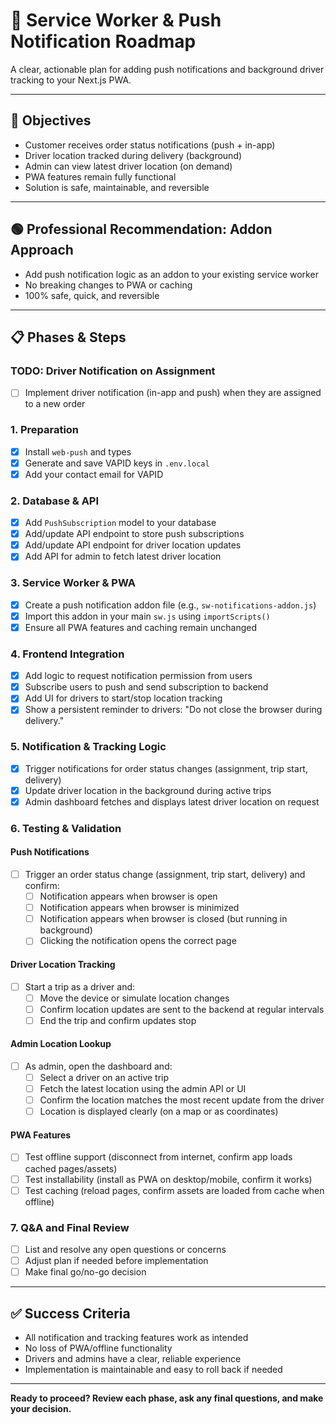 # 🚀 Service Worker & Push Notification Roadmap

A clear, actionable plan for adding push notifications and background driver tracking to your Next.js PWA.

---

## 🎯 **Objectives**
- Customer receives order status notifications (push + in-app)
- Driver location tracked during delivery (background)
- Admin can view latest driver location (on demand)
- PWA features remain fully functional
- Solution is safe, maintainable, and reversible

---

## 🟢 **Professional Recommendation: Addon Approach**
- Add push notification logic as an addon to your existing service worker
- No breaking changes to PWA or caching
- 100% safe, quick, and reversible

---

## 📋 **Phases & Steps**

### **TODO: Driver Notification on Assignment**
- [ ] Implement driver notification (in-app and push) when they are assigned to a new order

### **1. Preparation**
- [x] Install `web-push` and types
- [x] Generate and save VAPID keys in `.env.local`
- [x] Add your contact email for VAPID

### **2. Database & API**
- [x] Add `PushSubscription` model to your database
- [x] Add/update API endpoint to store push subscriptions
- [x] Add/update API endpoint for driver location updates
- [x] Add API for admin to fetch latest driver location

### **3. Service Worker & PWA**
- [x] Create a push notification addon file (e.g., `sw-notifications-addon.js`)
- [x] Import this addon in your main `sw.js` using `importScripts()`
- [x] Ensure all PWA features and caching remain unchanged

### **4. Frontend Integration**
- [x] Add logic to request notification permission from users
- [x] Subscribe users to push and send subscription to backend
- [x] Add UI for drivers to start/stop location tracking
- [x] Show a persistent reminder to drivers: "Do not close the browser during delivery."

### **5. Notification & Tracking Logic**
- [x] Trigger notifications for order status changes (assignment, trip start, delivery)
- [x] Update driver location in the background during active trips
- [x] Admin dashboard fetches and displays latest driver location on request

### **6. Testing & Validation**
#### **Push Notifications**
- [ ] Trigger an order status change (assignment, trip start, delivery) and confirm:
  - [ ] Notification appears when browser is open
  - [ ] Notification appears when browser is minimized
  - [ ] Notification appears when browser is closed (but running in background)
  - [ ] Clicking the notification opens the correct page

#### **Driver Location Tracking**
- [ ] Start a trip as a driver and:
  - [ ] Move the device or simulate location changes
  - [ ] Confirm location updates are sent to the backend at regular intervals
  - [ ] End the trip and confirm updates stop

#### **Admin Location Lookup**
- [ ] As admin, open the dashboard and:
  - [ ] Select a driver on an active trip
  - [ ] Fetch the latest location using the admin API or UI
  - [ ] Confirm the location matches the most recent update from the driver
  - [ ] Location is displayed clearly (on a map or as coordinates)

#### **PWA Features**
- [ ] Test offline support (disconnect from internet, confirm app loads cached pages/assets)
- [ ] Test installability (install as PWA on desktop/mobile, confirm it works)
- [ ] Test caching (reload pages, confirm assets are loaded from cache when offline)

### **7. Q&A and Final Review**
- [ ] List and resolve any open questions or concerns
- [ ] Adjust plan if needed before implementation
- [ ] Make final go/no-go decision

---

## ✅ **Success Criteria**
- All notification and tracking features work as intended
- No loss of PWA/offline functionality
- Drivers and admins have a clear, reliable experience
- Implementation is maintainable and easy to roll back if needed

---

**Ready to proceed? Review each phase, ask any final questions, and make your decision.** 
